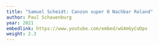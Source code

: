 ```yaml
---
title: "Samuel Scheidt: Canzon super O Nachbar Roland"
author: Paul Schauenburg
year: 2021
embedlink: https://www.youtube.com/embed/wG4mGyCoDps
weight: 2.3
---
```

